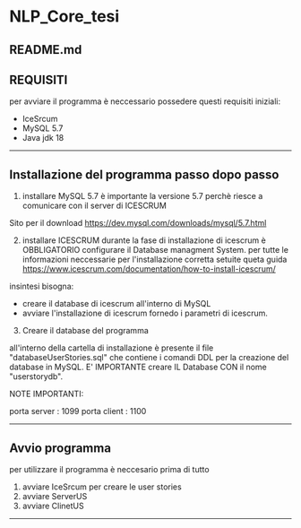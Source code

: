 # NLP_Core_tesi
README.md
---------------------------------------------------------------------
REQUISITI
---------------------------------------------------------------------

per avviare il programma è neccessario possedere questi requisiti iniziali:
- IceSrcum
- MySQL 5.7
- Java jdk 18

---------------------------------------------------------------------
Installazione del programma passo dopo passo
---------------------------------------------------------------------
1) installare MySQL 5.7
   è importante la versione 5.7 perchè riesce a comunicare con il server di ICESCRUM


Sito per il download	https://dev.mysql.com/downloads/mysql/5.7.html

2) installare ICESCRUM
   durante la fase di installazione di icescrum è OBBLIGATORIO configurare il Database managment
   System.
   per tutte le informazioni neccessarie per l'installazione corretta setuite queta guida
   https://www.icescrum.com/documentation/how-to-install-icescrum/

insintesi bisogna:
- creare il database di icescrum all'interno di MySQL
- avviare l'installazione di icescrum fornedo i parametri di icescrum.
3) Creare il database del programma

all'interno della cartella di installazione è presente il file "databaseUserStories.sql"
che contiene i comandi DDL per la creazione del database in MySQL.
E' IMPORTANTE creare IL Database CON il nome "userstorydb".


NOTE IMPORTANTI:

porta server : 1099
porta client : 1100




---------------------------------------------------------------------
Avvio programma
---------------------------------------------------------------------
per utilizzare il programma è neccesario prima di tutto

1) avviare IceSrcum per creare le user stories
2) avviare ServerUS
3) avviare ClinetUS


---------------------------------------------------------------------